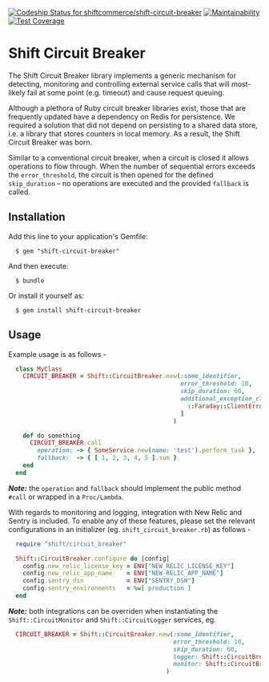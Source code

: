 [ ![Codeship Status for shiftcommerce/shift-circuit-breaker](https://app.codeship.com/projects/76d6b9e0-ecaa-0135-f112-7a88d47e1dcf/status?branch=master)](https://app.codeship.com/projects/270371) [![Maintainability](https://api.codeclimate.com/v1/badges/7d52af723c1579961280/maintainability)](https://codeclimate.com/github/shiftcommerce/shift-circuit-breaker/maintainability) [![Test Coverage](https://api.codeclimate.com/v1/badges/7d52af723c1579961280/test_coverage)](https://codeclimate.com/github/shiftcommerce/shift-circuit-breaker/test_coverage)

# Shift Circuit Breaker

The Shift Circuit Breaker library implements a generic mechanism for detecting, monitoring and controlling external service calls that will most-likely fail at some point (e.g. timeout) and cause request queuing.

Although a plethora of Ruby circuit breaker libraries exist, those that are frequently updated have a dependency on Redis for persistence. We required a solution that did not depend on persisting to a shared data store, i.e. a library that stores counters in local memory. As a result, the Shift Circuit Breaker was born.

Similar to a conventional circuit breaker, when a circuit is closed it allows operations to flow through. When the number of sequential errors exceeds the `error_threshold`, the circuit is then opened for the defined `skip_duration` – no operations are executed and the provided `fallback` is called.

## Installation

Add this line to your application's Gemfile:

```
  $ gem "shift-circuit-breaker"
```

And then execute:

```
  $ bundle
```

Or install it yourself as:

```
  $ gem install shift-circuit-breaker
```

## Usage

Example usage is as follows - 

```ruby
  class MyClass
    CIRCUIT_BREAKER = Shift::CircuitBreaker.new(:some_identifier, 
                                                error_threshold: 10, 
                                                skip_duration: 60, 
                                                additional_exception_classes: [ 
                                                  ::Faraday::ClientError
                                                ]
                                              )

    def do_something
      CIRCUIT_BREAKER.call
        operation: -> { SomeService.new(name: 'test').perform_task },
        fallback:  -> { [ 1, 2, 3, 4, 5 ].sum }
    end
  end
```

***Note:***  the `operation` and `fallback` should implement the public method `#call` or wrapped in a `Proc/Lambda`.

With regards to monitoring and logging, integration with New Relic and Sentry is included. To enable any of these features, please set the relevant configurations in an initializer (eg. `shift_circuit_breaker.rb`) as follows -

```ruby
  require "shift/circuit_breaker"

  Shift::CircuitBreaker.configure do |config|
    config.new_relic_license_key = ENV["NEW_RELIC_LICENSE_KEY"]
    config.new_relic_app_name    = ENV["NEW_RELIC_APP_NAME"]
    config.sentry_dsn            = ENV["SENTRY_DSN"]
    config.sentry_environments   = %w[ production ]
  end
```

***Note:*** both integrations can be overriden when instantiating the `Shift::CircuitMonitor` and `Shift::CircuitLogger` services, eg.

```ruby
  CIRCUIT_BREAKER = Shift::CircuitBreaker.new(:some_identifier, 
                                              error_threshold: 10, 
                                              skip_duration: 60, 
                                              logger: Shift::CircuitBreaker::CircuitLogger.new(remote_logger: CUSTOM_LOGGER),
                                              monitor: Shift::CircuitBreaker::CircuitMonitor.new(monitor: CUSTOM_MONITOR)
                                            )
```
